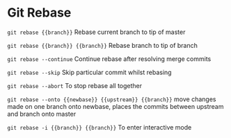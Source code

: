 # Git Rebase 

`git rebase {{branch}}` Rebase current branch to tip of master

`git rebase {{branch}} {{branch}}` Rebase branch to tip of branch

`git rebase --continue` Continue rebase after resolving merge commits

`git rebase --skip` Skip particular commit whilst rebasing

`git rebase --abort` To stop rebase all together

`git rebase --onto {{newbase}} {{upstream}} {{branch}}` move changes made on one branch onto newbase, places the commits between upstream and branch onto master

`git rebase -i {{branch}} {{branch}}` To enter interactive mode

